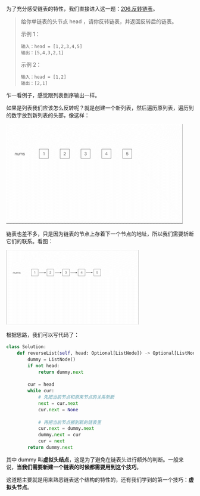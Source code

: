 为了充分感受链表的特性，我们直接进入这一题：[206.反转链表](https://leetcode.cn/problems/reverse-linked-list/)。

> 给你单链表的头节点 head ，请你反转链表，并返回反转后的链表。
>
> 示例 1：
>
> ```
> 输入：head = [1,2,3,4,5]
> 输出：[5,4,3,2,1]
> ```
>
> 示例 2：
>
> ```
> 输入：head = [1,2]
> 输出：[2,1]
> ```

乍一看例子，感觉跟列表倒序输出一样。

如果是列表我们应该怎么反转呢？就是创建一个新列表，然后遍历原列表，遍历到的数字放到新列表的头部，像这样：

![reverse1](https://github.com/Lzzzzzzy/goodbye-algorithm/blob/main/%E6%95%B0%E6%8D%AE%E7%BB%93%E6%9E%84%E7%AF%87/3.%E9%93%BE%E8%A1%A8/img-folder/reverse1.gif)

链表也差不多，只是因为链表的节点上存着下一个节点的地址，所以我们需要斩断它们的联系。看图：

![reverse2](https://github.com/Lzzzzzzy/goodbye-algorithm/blob/main/%E6%95%B0%E6%8D%AE%E7%BB%93%E6%9E%84%E7%AF%87/3.%E9%93%BE%E8%A1%A8/img-folder/reverse2.gif)

根据思路，我们可以写代码了：

```python
class Solution:
    def reverseList(self, head: Optional[ListNode]) -> Optional[ListNode]:
        dummy = ListNode()
        if not head:
            return dummy.next

        cur = head
        while cur:
            # 先把当前节点和原来节点的关系斩断
            next = cur.next
            cur.next = None

            # 再把当前节点挪到新的链表里
            cur.next = dummy.next
            dummy.next = cur
            cur = next
        return dummy.next
```

其中 dummy 叫**虚拟头结点**，这是为了避免在链表头进行额外的判断。一般来说，**当我们需要新建一个链表的时候都需要用到这个技巧**。

这道题主要就是用来熟悉链表这个结构的特性的，还有我们学到的第一个技巧：**虚拟头节点**。
